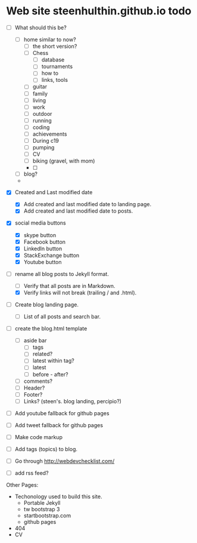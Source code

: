 # Web site steenhulthin.github.io todo

- [ ] What should this be?
     - [ ] home similar to now?
        - [ ] the short version?
        - [ ] Chess
            - [ ] database
            - [ ] tournaments
            - [ ] how to 
            - [ ] links, tools 
        - [ ] guitar
        - [ ] family
        - [ ] living
        - [ ] work
        - [ ] outdoor
        - [ ] running
        - [ ] coding
        - [ ] achievements
        - [ ] During c19
        - [ ] pumping
        - [ ] CV
        - [ ] biking (gravel, with mom)
        - [ ] 
     - [ ] blog?
     - 

- [X] Created and Last modified date
    - [X] Add created and last modified date to landing page.
    - [X] Add created and last modified date to posts.
- [X] social media buttons
    - [X] skype button
    - [X] Facebook button
    - [X] LinkedIn button
    - [X] StackExchange button
    - [X] Youtube button
- [ ] rename all blog posts to Jekyll format.
    - [ ] Verify that all posts are in Markdown.
    - [X] Verify links will not break (trailing / and .html).
- [ ] Create blog landing page.
    - [ ] List of all posts and search bar.
- [ ] create the blog.html template
    - [ ] aside bar
        - [ ] tags
        - [ ] related?
        - [ ] latest within tag?
        - [ ] latest
        - [ ] before - after?
    - [ ] comments?
    - [ ] Header?
    - [ ] Footer?
    - [ ] Links? (steen's. blog landing, percipio?)
- [ ] Add youtube fallback for github pages
- [ ] Add tweet fallback for github pages
- [ ] Make code markup
- [ ] Add tags (topics) to blog.
- [ ] Go through <http://webdevchecklist.com/>
- [ ] add rss feed?

Other Pages:

* Techonology used to build this site.
	* Portable Jekyll
	* tw bootstrap 3
	* startbootstrap.com
	* github pages
* 404
* CV

